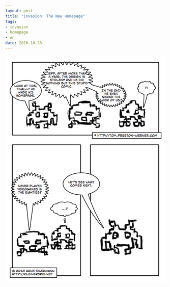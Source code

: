 ```yaml
--- 
layout: post
title: "Invasion: The New Homepage"
tags:
- invasion
- homepage
- en
date: 2010-10-28
---
```

<img src="/files/invasion/the_new_homepage.png" class="img-responsive">
